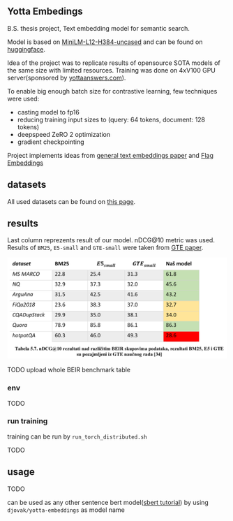 
## Yotta Embedings


B.S. thesis project, Text embedding model for semantic search.

Model is based on [MiniLM-L12-H384-uncased](https://huggingface.co/microsoft/MiniLM-L12-H384-uncased) and can be found on [huggingface](https://huggingface.co/djovak/yotta-embeddings).

Idea of the project was to replicate results of opensource SOTA models of the same size with limited resources. Training was done on 4xV100 GPU server(sponsored by [yottaanswers.com](http://yottaanswers.com)).

To enable big enough batch size for contrastive learning, few techniques were used:
- casting model to fp16
- reducing training input sizes to (query: 64 tokens, document: 128 tokens)
- deepspeed ZeRO 2 optimization
- gradient checkpointing

Project implements ideas from [general text embeddings paper](https://arxiv.org/pdf/2308.03281.pdf) and [Flag Embeddings](https://github.com/FlagOpen/FlagEmbedding)



## datasets

All used datasets can be found on [this page](https://huggingface.co/datasets/sentence-transformers/embedding-training-data).


## results

Last column reprezents result of our model. nDCG@10 metric was used.
Results of `BM25`, `E5-small` and `GTE-small` were taken from [GTE paper](https://arxiv.org/pdf/2308.03281.pdf).

![yotta embeddings results on few datasets from BEIR benchmark](results.png)

TODO upload whole BEIR benchmark table

### env

TODO

### run training

training can be run by `run_torch_distributed.sh`

TODO

## usage

TODO

can be used as any other sentence bert model([sbert tutorial](https://www.sbert.net/docs/quickstart.html)) by using `djovak/yotta-embeddings` as model name

